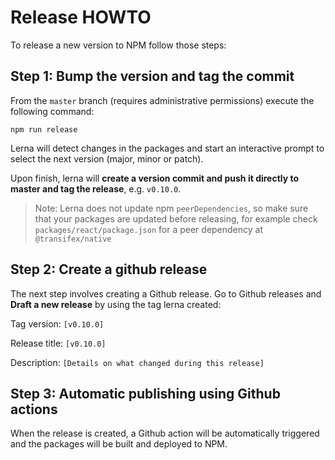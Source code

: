 # Release HOWTO

To release a new version to NPM follow those steps:

## Step 1: Bump the version and tag the commit

From the `master` branch (requires administrative permissions) execute the
following command:

```npm run release```

Lerna will detect changes in the packages and start an interactive prompt to
select the next version (major, minor or patch).

Upon finish, lerna will **create a version commit and push it directly to master and
tag the release**, e.g. `v0.10.0`.

> Note: Lerna does not update npm `peerDependencies`, so make sure that
> your packages are updated before releasing, for example check
> `packages/react/package.json` for a peer dependency at `@transifex/native`

## Step 2: Create a github release

The next step involves creating a Github release. Go to Github releases and
**Draft a new release** by using the tag lerna created:

Tag version: `[v0.10.0]`

Release title: `[v0.10.0]`

Description: `[Details on what changed during this release]`

## Step 3: Automatic publishing using Github actions

When the release is created, a Github action will be automatically triggered
and the packages will be built and deployed to NPM.
